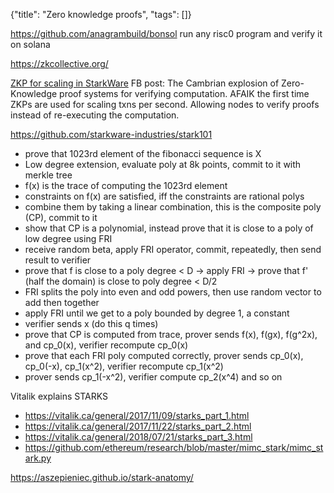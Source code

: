{"title": "Zero knowledge proofs", "tags": []}

https://github.com/anagrambuild/bonsol
   run any risc0 program and verify it on solana

https://zkcollective.org/

[ZKP for scaling in StarkWare](https://www.youtube.com/watch?v=5y9LyTtUtwE)
FB post: The Cambrian explosion of Zero-Knowledge proof systems for verifying
computation. AFAIK the first time ZKPs are used for scaling txns per second.
Allowing nodes to verify proofs instead of re-executing the computation.

https://github.com/starkware-industries/stark101
* prove that 1023rd element of the fibonacci sequence is X
* Low degree extension, evaluate poly at 8k points, commit to it with merkle tree
* f(x) is the trace of computing the 1023rd element
* constraints on f(x) are satisfied, iff the constraints are rational polys
* combine them by taking a linear combination, this is the composite poly (CP), commit to it
* show that CP is a polynomial, instead prove that it is close to a poly of low degree using FRI
* receive random beta, apply FRI operator, commit, repeatedly, then send result to verifier
* prove that f is close to a poly degree < D -> apply FRI -> prove that f' (half the domain) is close to poly degree < D/2
* FRI splits the poly into even and odd powers, then use random vector to add then together
* apply FRI until we get to a poly bounded by degree 1, a constant
* verifier sends x (do this q times)
* prove that CP is computed from trace, prover sends f(x), f(gx), f(g^2x), and cp_0(x), verifier recompute cp_0(x)
* prove that each FRI poly computed correctly, prover sends cp_0(x), cp_0(-x), cp_1(x^2), verifier recompute cp_1(x^2)
* prover sends cp_1(-x^2), verifier compute cp_2(x^4) and so on

Vitalik explains STARKS
* https://vitalik.ca/general/2017/11/09/starks_part_1.html
* https://vitalik.ca/general/2017/11/22/starks_part_2.html
* https://vitalik.ca/general/2018/07/21/starks_part_3.html
* https://github.com/ethereum/research/blob/master/mimc_stark/mimc_stark.py

https://aszepieniec.github.io/stark-anatomy/

